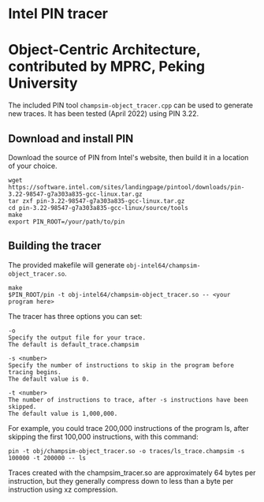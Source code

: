 # Intel PIN tracer
# Object-Centric Architecture, contributed by MPRC, Peking University

The included PIN tool `champsim-object_tracer.cpp` can be used to generate new traces.
It has been tested (April 2022) using PIN 3.22.

## Download and install PIN

Download the source of PIN from Intel's website, then build it in a location of your choice.

    wget https://software.intel.com/sites/landingpage/pintool/downloads/pin-3.22-98547-g7a303a835-gcc-linux.tar.gz
    tar zxf pin-3.22-98547-g7a303a835-gcc-linux.tar.gz
    cd pin-3.22-98547-g7a303a835-gcc-linux/source/tools
    make
    export PIN_ROOT=/your/path/to/pin

## Building the tracer

The provided makefile will generate `obj-intel64/champsim-object_tracer.so`.

    make
    $PIN_ROOT/pin -t obj-intel64/champsim-object_tracer.so -- <your program here>

The tracer has three options you can set:
```
-o
Specify the output file for your trace.
The default is default_trace.champsim

-s <number>
Specify the number of instructions to skip in the program before tracing begins.
The default value is 0.

-t <number>
The number of instructions to trace, after -s instructions have been skipped.
The default value is 1,000,000.
```
For example, you could trace 200,000 instructions of the program ls, after skipping the first 100,000 instructions, with this command:

    pin -t obj/champsim-object_tracer.so -o traces/ls_trace.champsim -s 100000 -t 200000 -- ls

Traces created with the champsim_tracer.so are approximately 64 bytes per instruction, but they generally compress down to less than a byte per instruction using xz compression.

